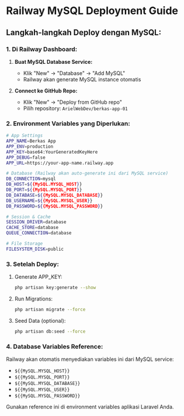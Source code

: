 # Railway MySQL Deployment Guide

## Langkah-langkah Deploy dengan MySQL:

### 1. Di Railway Dashboard:
1. **Buat MySQL Database Service:**
   - Klik "New" → "Database" → "Add MySQL"
   - Railway akan generate MySQL instance otomatis

2. **Connect ke GitHub Repo:**
   - Klik "New" → "Deploy from GitHub repo"
   - Pilih repository: `ArielWebDev/berkas-app-01`

### 2. Environment Variables yang Diperlukan:

```bash
# App Settings
APP_NAME=Berkas App
APP_ENV=production
APP_KEY=base64:YourGeneratedKeyHere
APP_DEBUG=false
APP_URL=https://your-app-name.railway.app

# Database (Railway akan auto-generate ini dari MySQL service)
DB_CONNECTION=mysql
DB_HOST=${{MySQL.MYSQL_HOST}}
DB_PORT=${{MySQL.MYSQL_PORT}}
DB_DATABASE=${{MySQL.MYSQL_DATABASE}}
DB_USERNAME=${{MySQL.MYSQL_USER}}
DB_PASSWORD=${{MySQL.MYSQL_PASSWORD}}

# Session & Cache
SESSION_DRIVER=database
CACHE_STORE=database
QUEUE_CONNECTION=database

# File Storage
FILESYSTEM_DISK=public
```

### 3. Setelah Deploy:
1. Generate APP_KEY:
   ```bash
   php artisan key:generate --show
   ```

2. Run Migrations:
   ```bash
   php artisan migrate --force
   ```

3. Seed Data (optional):
   ```bash
   php artisan db:seed --force
   ```

### 4. Database Variables Reference:
Railway akan otomatis menyediakan variables ini dari MySQL service:
- `${{MySQL.MYSQL_HOST}}`
- `${{MySQL.MYSQL_PORT}}`  
- `${{MySQL.MYSQL_DATABASE}}`
- `${{MySQL.MYSQL_USER}}`
- `${{MySQL.MYSQL_PASSWORD}}`

Gunakan reference ini di environment variables aplikasi Laravel Anda.
